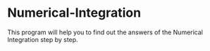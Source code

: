 # Numerical-Integration
This program will help you to find out the answers of the Numerical Integration step by step.

